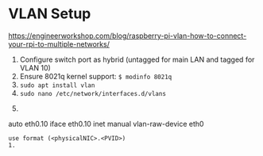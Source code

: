 # VLAN Setup

https://engineerworkshop.com/blog/raspberry-pi-vlan-how-to-connect-your-rpi-to-multiple-networks/

1. Configure switch port as hybrid (untagged for main LAN and tagged for VLAN 10)
1. Ensure 8021q kernel support:
`$ modinfo 8021q`
1. `sudo apt install vlan`
1. `sudo nano /etc/network/interfaces.d/vlans`
1. ```
auto eth0.10
iface eth0.10 inet manual
  vlan-raw-device eth0
```
use format (<physicalNIC>.<PVID>) 
1. 
